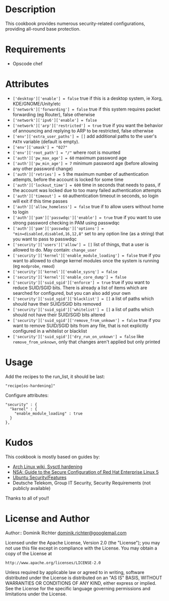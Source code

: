 Description
===========

This cookbook provides numerous security-related configurations, providing all-round base protection.

Requirements
============

* Opscode chef

Attributes
==========

* `['desktop']['enable'] = false`
  true if this is a desktop system, ie Xorg, KDE/GNOME/Unity/etc
* `['network']['forwarding'] = false`
  true if this system requires packet forwarding (eg Router), false otherwise
* `['network']['ipv6']['enable'] = false`
* `['network']['arp']['restricted'] = true`
  true if you want the behavior of announcing and replying to ARP to be restricted, false otherwise
* `['env']['extra_user_paths'] = []`
  add additional paths to the user's `PATH` variable (default is empty).
* `['env']['umask'] = "027"`
* `['env']['root_path'] = "/"`
  where root is mounted
* `['auth']['pw_max_age'] = 60`
  maximum password age
* `['auth']['pw_min_age'] = 7`
  minimum password age (before allowing any other password change)
* `['auth']['retries'] = 5`
  the maximum number of authentication attempts, before the account is locked for some time
* `['auth']['lockout_time'] = 600`
  time in seconds that needs to pass, if the account was locked due to too many failed authentication attempts
* `['auth']['timeout'] = 60`
  authentication timeout in seconds, so login will exit if this time passes
* `['auth']['allow_homeless'] = false`
  true if to allow users without home to login
* `['auth']['pam']['passwdqc']['enable'] = true`
  true if you want to use strong password checking in PAM using passwdqc
* `['auth']['pam']['passwdqc']['options'] = "min=disabled,disabled,16,12,8"`
  set to any option line (as a string) that you want to pass to passwdqc
* `['security']['users']['allow'] = []`
  list of things, that a user is allowed to do. May contain: `change_user`
* `['security']['kernel']['enable_module_loading'] = false`
  true if you want to allowed to change kernel modules once the system is running (eg `modprobe`, `rmmod`)
* `['security']['kernel']['enable_sysrq'] = false`
* `['security']['kernel']['enable_core_dump'] = false`
* `['security']['suid_sgid']['enforce'] = true`
  true if you want to reduce SUID/SGID bits. There is already a list of items which are searched for configured, but you can also add your own
* `['security']['suid_sgid']['blacklist'] = []`
  a list of paths which should have their SUID/SGID bits removed
* `['security']['suid_sgid']['whitelist'] = []`
  a list of paths which should not have their SUID/SGID bits altered
* `['security']['suid_sgid']['remove_from_unkown'] = false`
  true if you want to remove SUID/SGID bits from any file, that is not explicitly configured in a whitelist or blacklist
* `['security']['suid_sgid']['dry_run_on_unkown'] = false`
  like `remove_from_unknown`, only that changes aren't applied but only printed


Usage
=====

Add the recipes to the run_list, it should be last:
    
    "recipe[os-hardening]"

Configure attributes:

    "security" : {
      "kernel" : {
        "enable_module_loading" : true
      }
    },


Kudos
=====

This cookbook is mostly based on guides by:

* [Arch Linux wiki, Sysctl hardening](https://wiki.archlinux.org/index.php/Sysctl)
* [NSA: Guide to the Secure Configuration of Red Hat Enterprise Linux 5](http://www.nsa.gov/ia/_files/os/redhat/rhel5-pamphlet-i731.pdf)
* [Ubuntu Security/Features](https://wiki.ubuntu.com/Security/Features)
* Deutsche Telekom, Group IT Security, Security Requirements (not publicly available)

Thanks to all of you!!



License and Author
==================
Author:: Dominik Richter <dominik.richter@googlemail.com>

Licensed under the Apache License, Version 2.0 (the "License");
you may not use this file except in compliance with the License.
You may obtain a copy of the License at

    http://www.apache.org/licenses/LICENSE-2.0

Unless required by applicable law or agreed to in writing, software
distributed under the License is distributed on an "AS IS" BASIS,
WITHOUT WARRANTIES OR CONDITIONS OF ANY KIND, either express or implied.
See the License for the specific language governing permissions and
limitations under the License.
